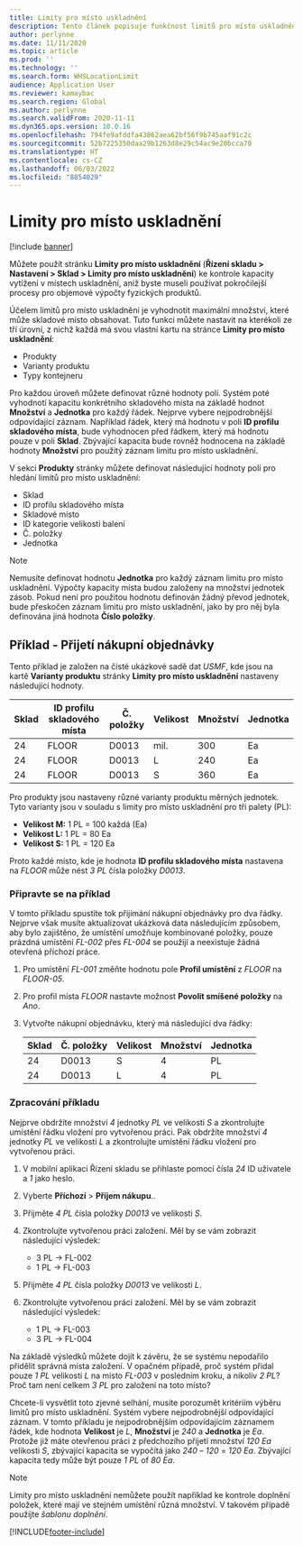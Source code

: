 ```yaml
---
title: Limity pro místo uskladnění
description: Tento článek popisuje funkčnost limitů pro místo uskladnění.
author: perlynne
ms.date: 11/11/2020
ms.topic: article
ms.prod: ''
ms.technology: ''
ms.search.form: WHSLocationLimit
audience: Application User
ms.reviewer: kamaybac
ms.search.region: Global
ms.author: perlynne
ms.search.validFrom: 2020-11-11
ms.dyn365.ops.version: 10.0.16
ms.openlocfilehash: 794fe9afddfa43862aea62bf56f9b745aaf91c2c
ms.sourcegitcommit: 52b7225350daa29b1263d8e29c54ac9e20bcca70
ms.translationtype: HT
ms.contentlocale: cs-CZ
ms.lasthandoff: 06/03/2022
ms.locfileid: "8854029"
---
```

# <a name="location-stocking-limits"></a>Limity pro místo uskladnění

[!include [banner](../includes/banner.md)]

Můžete použít stránku **Limity pro místo uskladnění** (**Řízení skladu \> Nastavení \> Sklad \> Limity pro místo uskladnění**) ke kontrole kapacity vytížení v místech uskladnění, aniž byste museli používat pokročilejší procesy pro objemové výpočty fyzických produktů.

Účelem limitů pro místo uskladnění je vyhodnotit maximální množství, které může skladové místo obsahovat. Tuto funkci můžete nastavit na kterékoli ze tří úrovní, z nichž každá má svou vlastní kartu na stránce **Limity pro místo uskladnění**:

- Produkty
- Varianty produktu
- Typy kontejneru

Pro každou úroveň můžete definovat různé hodnoty polí. Systém poté vyhodnotí kapacitu konkrétního skladového místa na základě hodnot **Množství** a **Jednotka** pro každý řádek. Nejprve vybere nejpodrobnější odpovídající záznam. Například řádek, který má hodnotu v poli **ID profilu skladového místa**, bude vyhodnocen před řádkem, který má hodnotu pouze v poli **Sklad**. Zbývající kapacita bude rovněž hodnocena na základě hodnoty **Množství** pro použitý záznam limitu pro místo uskladnění.

V sekci **Produkty** stránky můžete definovat následující hodnoty polí pro hledání limitů pro místo uskladnění:

- Sklad
- ID profilu skladového místa
- Skladové místo
- ID kategorie velikosti balení
- Č. položky
- Jednotka

> [!NOTE]
> Nemusíte definovat hodnotu **Jednotka** pro každý záznam limitu pro místo uskladnění. Výpočty kapacity místa budou založeny na množství jednotek zásob. Pokud není pro použitou hodnotu definován žádný převod jednotek, bude přeskočen záznam limitu pro místo uskladnění, jako by pro něj byla definována jiná hodnota **Číslo položky**.

## <a name="example--purchase-order-receiving"></a>Příklad - Přijetí nákupní objednávky

Tento příklad je založen na čisté ukázkové sadě dat *USMF*, kde jsou na kartě **Varianty produktu** stránky **Limity pro místo uskladnění** nastaveny následující hodnoty.

| Sklad | ID profilu skladového místa | Č. položky | Velikost | Množství | Jednotka |
|-----------|---------------------|-------------|------|----------|------|
| 24        | FLOOR               | D0013       | mil.    | 300      | Ea   |
| 24        | FLOOR               | D0013       | L    | 240      | Ea   |
| 24        | FLOOR               | D0013       | S    | 360      | Ea   |

Pro produkty jsou nastaveny různé varianty produktu měrných jednotek. Tyto varianty jsou v souladu s limity pro místo uskladnění pro tři palety (PL):

- **Velikost M:** 1 PL = 100 každá (Ea)
- **Velikost L:** 1 PL = 80 Ea
- **Velikost S:** 1 PL = 120 Ea

Proto každé místo, kde je hodnota **ID profilu skladového místa** nastavena na *FLOOR* může nést *3* *PL* čísla položky *D0013*.

### <a name="prepare-for-the-example"></a>Připravte se na příklad

V tomto příkladu spustíte tok přijímání nákupní objednávky pro dva řádky. Nejprve však musíte aktualizovat ukázková data následujícím způsobem, aby bylo zajištěno, že umístění umožňuje kombinované položky, pouze prázdná umístění *FL-002* přes *FL-004* se použijí a neexistuje žádná otevřená příchozí práce.

1. Pro umístění *FL-001* změňte hodnotu pole **Profil umístění** z *FLOOR* na *FLOOR-05*.
1. Pro profil místa *FLOOR* nastavte možnost **Povolit smíšené položky** na *Ano*.
1. Vytvořte nákupní objednávku, který má následující dva řádky:

    | Sklad | Č. položky | Velikost | Množství | Jednotka |
    |-----------|-------------|------|----------|------|
    | 24        | D0013       | S    | 4        | PL   |
    | 24        | D0013       | L    | 4        | PL   |

### <a name="process-the-example"></a>Zpracování příkladu

Nejprve obdržíte množství *4* jednotky *PL* ve velikosti *S* a zkontrolujte umístění řádku vložení pro vytvořenou práci. Pak obdržíte množství *4* jednotky *PL* ve velikosti *L* a zkontrolujte umístění řádku vložení pro vytvořenou práci.

1. V mobilní aplikaci Řízení skladu se přihlaste pomocí čísla *24* ID uživatele a *1* jako heslo.
1. Vyberte **Příchozí** \> **Příjem nákupu**..
1. Přijměte *4* *PL* čísla položky *D0013* ve velikosti *S*.
1. Zkontrolujte vytvořenou práci založení. Měl by se vám zobrazit následující výsledek:

    - 3 PL -\> FL-002
    - 1 PL -\> FL-003

1. Přijměte *4* *PL* čísla položky *D0013* ve velikosti *L*.
1. Zkontrolujte vytvořenou práci založení. Měl by se vám zobrazit následující výsledek:

    - 1 PL -\> FL-003
    - 3 PL -\> FL-004

Na základě výsledků můžete dojít k závěru, že se systému nepodařilo přidělit správná místa založení. V opačném případě, proč systém přidal pouze *1* *PL* velikosti *L* na místo *FL-003* v posledním kroku, a nikoliv *2* *PL*? Proč tam není celkem *3* *PL* pro založení na toto místo?

Chcete-li vysvětlit toto zjevné selhání, musíte porozumět kritériím výběru limitů pro místo uskladnění. Systém vybere nejpodrobnější odpovídající záznam. V tomto příkladu je nejpodrobnějším odpovídajícím záznamem řádek, kde hodnota **Velikost** je *L*, **Množství** je *240* a **Jednotka** je *Ea*. Protože již máte otevřenou práci z předchozího přijetí množství *120* *Ea* velikosti *S*, zbývající kapacita se vypočítá jako *240* – *120* = *120* *Ea*. Zbývající kapacita tedy může být pouze *1* *PL* of *80* *Ea*.

> [!NOTE]
> Limity pro místo uskladnění nemůžete použít například ke kontrole doplnění položek, které mají ve stejném umístění různá množství. V takovém případě použijte *šablonu doplnění*.


[!INCLUDE[footer-include](../../includes/footer-banner.md)]